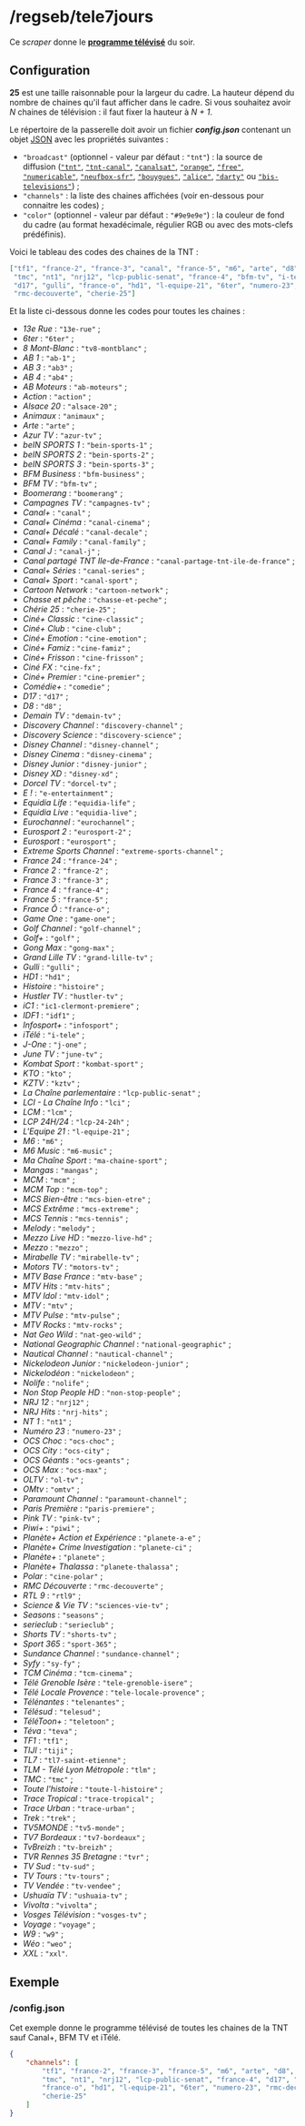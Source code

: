 # /regseb/tele7jours

Ce *scraper* donne le
**[programme télévisé](http://www.programme-television.org/)** du soir.

## Configuration

**25** est une taille raisonnable pour la largeur du cadre. La hauteur dépend
du nombre de chaines qu'il faut afficher dans le cadre. Si vous souhaitez avoir
*N* chaines de télévision : il faut fixer la hauteur à *N + 1*.

Le répertoire de la passerelle doit avoir un fichier ***config.json***
contenant un objet [JSON](http://www.json.org "JavaScript Object Notation")
avec les propriétés suivantes :

- `"broadcast"` (optionnel - valeur par défaut : `"tnt"`) : la source de
  diffusion ([`"tnt"`](http://www.programme-television.org/?bouquet=tnt),
  [`"tnt-canal"`](http://www.programme-television.org/?bouquet=tnt-canal),
  [`"canalsat"`](http://www.programme-television.org/?bouquet=canalsat),
  [`"orange"`](http://www.programme-television.org/?bouquet=orange),
  [`"free"`](http://www.programme-television.org/?bouquet=free),
  [`"numericable"`](http://www.programme-television.org/?bouquet=numericable),
  [`"neufbox-sfr"`](http://www.programme-television.org/?bouquet=neufbox-sfr),
  [`"bouygues"`](http://www.programme-television.org/?bouquet=bouygues),
  [`"alice"`](http://www.programme-television.org/?bouquet=alice),
  [`"darty"`](http://www.programme-television.org/?bouquet=darty) ou
  [`"bis-televisions"`](http://www.programme-television.org/?bouquet=bis-televisions)) ;
- `"channels"` : la liste des chaines affichées (voir en-dessous pour connaitre
  les codes) ;
- `"color"` (optionnel - valeur par défaut : `"#9e9e9e"`) : la couleur de fond
  du cadre (au format hexadécimale, régulier RGB ou avec des mots-clefs
  prédéfinis).

Voici le tableau des codes des chaines de la TNT :

```JSON
["tf1", "france-2", "france-3", "canal", "france-5", "m6", "arte", "d8", "w9",
 "tmc", "nt1", "nrj12", "lcp-public-senat", "france-4", "bfm-tv", "i-tele",
 "d17", "gulli", "france-o", "hd1", "l-equipe-21", "6ter", "numero-23",
 "rmc-decouverte", "cherie-25"]
```

Et la liste ci-dessous donne les codes pour toutes les chaines :

- *13e Rue* : `"13e-rue"` ;
- *6ter* : `"6ter"` ;
- *8 Mont-Blanc* : `"tv8-montblanc"` ;
- *AB 1* : `"ab-1"` ;
- *AB 3* : `"ab3"` ;
- *AB 4* : `"ab4"` ;
- *AB Moteurs* : `"ab-moteurs"` ;
- *Action* : `"action"` ;
- *Alsace 20* : `"alsace-20"` ;
- *Animaux* : `"animaux"` ;
- *Arte* : `"arte"` ;
- *Azur TV* : `"azur-tv"` ;
- *beIN SPORTS 1* : `"bein-sports-1"` ;
- *beIN SPORTS 2* : `"bein-sports-2"` ;
- *beIN SPORTS 3* : `"bein-sports-3"` ;
- *BFM Business* : `"bfm-business"` ;
- *BFM TV* : `"bfm-tv"` ;
- *Boomerang* : `"boomerang"` ;
- *Campagnes TV* : `"campagnes-tv"` ;
- *Canal+* : `"canal"` ;
- *Canal+ Cinéma* : `"canal-cinema"` ;
- *Canal+ Décalé* : `"canal-decale"` ;
- *Canal+ Family* : `"canal-family"` ;
- *Canal J* : `"canal-j"` ;
- *Canal partagé TNT Ile-de-France* : `"canal-partage-tnt-ile-de-france"` ;
- *Canal+ Séries* : `"canal-series"` ;
- *Canal+ Sport* : `"canal-sport"` ;
- *Cartoon Network* : `"cartoon-network"` ;
- *Chasse et pêche* : `"chasse-et-peche"` ;
- *Chérie 25* : `"cherie-25"` ;
- *Ciné+ Classic* : `"cine-classic"` ;
- *Ciné+ Club* : `"cine-club"` ;
- *Ciné+ Emotion* : `"cine-emotion"` ;
- *Ciné+ Famiz* : `"cine-famiz"` ;
- *Ciné+ Frisson* : `"cine-frisson"` ;
- *Ciné FX* : `"cine-fx"` ;
- *Ciné+ Premier* : `"cine-premier"` ;
- *Comédie+* : `"comedie"` ;
- *D17* : `"d17"` ;
- *D8* : `"d8"` ;
- *Demain TV* : `"demain-tv"` ;
- *Discovery Channel* : `"discovery-channel"` ;
- *Discovery Science* : `"discovery-science"` ;
- *Disney Channel* : `"disney-channel"` ;
- *Disney Cinema* : `"disney-cinema"` ;
- *Disney Junior* : `"disney-junior"` ;
- *Disney XD* : `"disney-xd"` ;
- *Dorcel TV* : `"dorcel-tv"` ;
- *E !* : `"e-entertainment"` ;
- *Equidia Life* : `"equidia-life"` ;
- *Equidia Live* : `"equidia-live"` ;
- *Eurochannel* : `"eurochannel"` ;
- *Eurosport 2* : `"eurosport-2"` ;
- *Eurosport* : `"eurosport"` ;
- *Extreme Sports Channel* : `"extreme-sports-channel"` ;
- *France 24* : `"france-24"` ;
- *France 2* : `"france-2"` ;
- *France 3* : `"france-3"` ;
- *France 4* : `"france-4"` ;
- *France 5* : `"france-5"` ;
- *France Ô* : `"france-o"` ;
- *Game One* : `"game-one"` ;
- *Golf Channel* : `"golf-channel"` ;
- *Golf+* : `"golf"` ;
- *Gong Max* : `"gong-max"` ;
- *Grand Lille TV* : `"grand-lille-tv"` ;
- *Gulli* : `"gulli"` ;
- *HD1* : `"hd1"` ;
- *Histoire* : `"histoire"` ;
- *Hustler TV* : `"hustler-tv"` ;
- *iC1* : `"ic1-clermont-premiere"` ;
- *IDF1* : `"idf1"` ;
- *Infosport+* : `"infosport"` ;
- *iTélé* : `"i-tele"` ;
- *J-One* : `"j-one"` ;
- *June TV* : `"june-tv"` ;
- *Kombat Sport* : `"kombat-sport"` ;
- *KTO* : `"kto"` ;
- *KZTV* : `"kztv"` ;
- *La Chaîne parlementaire* : `"lcp-public-senat"` ;
- *LCI - La Chaîne Info* : `"lci"` ;
- *LCM* : `"lcm"` ;
- *LCP 24H/24* : `"lcp-24-24h"` ;
- *L'Equipe 21* : `"l-equipe-21"` ;
- *M6* : `"m6"` ;
- *M6 Music* : `"m6-music"` ;
- *Ma Chaîne Sport* : `"ma-chaine-sport"` ;
- *Mangas* : `"mangas"` ;
- *MCM* : `"mcm"` ;
- *MCM Top* : `"mcm-top"` ;
- *MCS Bien-être* : `"mcs-bien-etre"` ;
- *MCS Extrême* : `"mcs-extreme"` ;
- *MCS Tennis* : `"mcs-tennis"` ;
- *Melody* : `"melody"` ;
- *Mezzo Live HD* : `"mezzo-live-hd"` ;
- *Mezzo* : `"mezzo"` ;
- *Mirabelle TV* : `"mirabelle-tv"` ;
- *Motors TV* : `"motors-tv"` ;
- *MTV Base France* : `"mtv-base"` ;
- *MTV Hits* : `"mtv-hits"` ;
- *MTV Idol* : `"mtv-idol"` ;
- *MTV* : `"mtv"` ;
- *MTV Pulse* : `"mtv-pulse"` ;
- *MTV Rocks* : `"mtv-rocks"` ;
- *Nat Geo Wild* : `"nat-geo-wild"` ;
- *National Geographic Channel* : `"national-geographic"` ;
- *Nautical Channel* : `"nautical-channel"` ;
- *Nickelodeon Junior* : `"nickelodeon-junior"` ;
- *Nickelodéon* : `"nickelodeon"` ;
- *Nolife* : `"nolife"` ;
- *Non Stop People HD* : `"non-stop-people"` ;
- *NRJ 12* : `"nrj12"` ;
- *NRJ Hits* : `"nrj-hits"` ;
- *NT 1* : `"nt1"` ;
- *Numéro 23* : `"numero-23"` ;
- *OCS Choc* : `"ocs-choc"` ;
- *OCS City* : `"ocs-city"` ;
- *OCS Géants* : `"ocs-geants"` ;
- *OCS Max* : `"ocs-max"` ;
- *OLTV* : `"ol-tv"` ;
- *OMtv* : `"omtv"` ;
- *Paramount Channel* : `"paramount-channel"` ;
- *Paris Première* : `"paris-premiere"` ;
- *Pink TV* : `"pink-tv"` ;
- *Piwi+* : `"piwi"` ;
- *Planète+ Action et Expérience* : `"planete-a-e"` ;
- *Planète+ Crime Investigation* : `"planete-ci"` ;
- *Planète+* : `"planete"` ;
- *Planète+ Thalassa* : `"planete-thalassa"` ;
- *Polar* : `"cine-polar"` ;
- *RMC Découverte* : `"rmc-decouverte"` ;
- *RTL 9* : `"rtl9"` ;
- *Science & Vie TV* : `"sciences-vie-tv"` ;
- *Seasons* : `"seasons"` ;
- *serieclub* : `"serieclub"` ;
- *Shorts TV* : `"shorts-tv"` ;
- *Sport 365* : `"sport-365"` ;
- *Sundance Channel* : `"sundance-channel"` ;
- *Syfy* : `"sy-fy"` ;
- *TCM Cinéma* : `"tcm-cinema"` ;
- *Télé Grenoble Isère* : `"tele-grenoble-isere"` ;
- *Télé Locale Provence* : `"tele-locale-provence"` ;
- *Télénantes* : `"telenantes"` ;
- *Télésud* : `"telesud"` ;
- *TéléToon+* : `"teletoon"` ;
- *Téva* : `"teva"` ;
- *TF1* : `"tf1"` ;
- *TIJI* : `"tiji"` ;
- *TL7* : `"tl7-saint-etienne"` ;
- *TLM - Télé Lyon Métropole* : `"tlm"` ;
- *TMC* : `"tmc"` ;
- *Toute l'histoire* : `"toute-l-histoire"` ;
- *Trace Tropical* : `"trace-tropical"` ;
- *Trace Urban* : `"trace-urban"` ;
- *Trek* : `"trek"` ;
- *TV5MONDE* : `"tv5-monde"` ;
- *TV7 Bordeaux* : `"tv7-bordeaux"` ;
- *TvBreizh* : `"tv-breizh"` ;
- *TVR Rennes 35 Bretagne* : `"tvr"` ;
- *TV Sud* : `"tv-sud"` ;
- *TV Tours* : `"tv-tours"` ;
- *TV Vendée* : `"tv-vendee"` ;
- *Ushuaïa TV* : `"ushuaia-tv"` ;
- *Vivolta* : `"vivolta"` ;
- *Vosges Télévision* : `"vosges-tv"` ;
- *Voyage* : `"voyage"` ;
- *W9* : `"w9"` ;
- *Wéo* : `"weo"` ;
- *XXL* : `"xxl"`.

## Exemple

### /config.json

Cet exemple donne le programme télévisé de toutes les chaines de la TNT sauf
Canal+, BFM TV et iTélé.

```JSON
{
    "channels": [
        "tf1", "france-2", "france-3", "france-5", "m6", "arte", "d8", "w9",
        "tmc", "nt1", "nrj12", "lcp-public-senat", "france-4", "d17", "gulli",
        "france-o", "hd1", "l-equipe-21", "6ter", "numero-23", "rmc-decouverte",
        "cherie-25"
    ]
}
```
